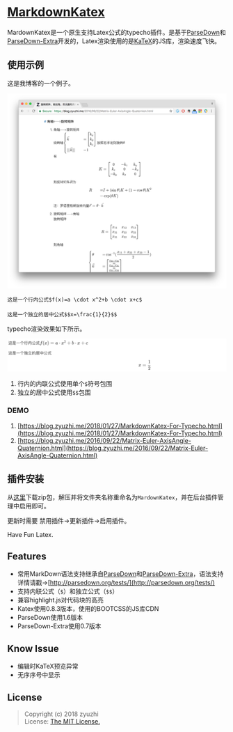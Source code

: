 # [MarkdownKatex](https://github.com/zyuzhi/MarkdownKatex-typecho)

MardownKatex是一个原生支持Latex公式的typecho插件。是基于[ParseDown](https://github.com/erusev/parsedown)和[ParseDown-Extra](https://github.com/erusev/parsedown-extra)开发的，Latex渲染使用的是[KaTeX](https://github.com/Khan/KaTeX)的JS库，渲染速度飞快。

## 使用示例

这是我博客的一个例子。

![MarkdownKatexDemoBlog.png][1]

```md
这是一个行内公式$f(x)=a \cdot x^2+b \cdot x+c$

这是一个独立的居中公式$$x=\frac{1}{2}$$
```

typecho渲染效果如下所示。

![MarkdownKatexDemo.png][2]

1. 行内的内联公式使用单个`$`符号包围
2. 独立的居中公式使用`$$`包围

### DEMO

1. [https://blog.zyuzhi.me/2018/01/27/MarkdownKatex-For-Typecho.html](https://blog.zyuzhi.me/2018/01/27/MarkdownKatex-For-Typecho.html)
2. [https://blog.zyuzhi.me/2016/09/22/Matrix-Euler-AxisAngle-Quaternion.html](https://blog.zyuzhi.me/2016/09/22/Matrix-Euler-AxisAngle-Quaternion.html)

## 插件安装

从[这里](https://github.com/zyuzhi/MarkdownKatex-typecho/archive/master.zip)下载zip包，解压并将文件夹名称重命名为`MardownKatex`，并在后台插件管理中启用即可。

更新时需要 禁用插件→更新插件→启用插件。

Have Fun Latex.

## Features
- 常用MarkDown语法支持继承自[ParseDown](https://github.com/erusev/parsedown)和[ParseDown-Extra](https://github.com/erusev/parsedown-extra)，语法支持详情请戳→[http://parsedown.org/tests/](http://parsedown.org/tests/)
- 支持内联公式（`$`）和独立公式（`$$`）
- 兼容highlight.js对代码块的高亮
- Katex使用0.8.3版本，使用的BOOTCSS的JS库CDN
- ParseDown使用1.6版本
- ParseDown-Extra使用0.7版本

## Know Issue
- 编辑时KaTeX预览异常
- 无序序号中显示

## License
> Copyright (c) 2018 zyuzhi  
> License: [The MIT License.](https://github.com/zyuzhi/MarkdownKatex-typecho/blob/master/LICENSE)

[1]: https://github.com/zyuzhi/MarkdownKatex-typecho/raw/master/MarkdownKatexDemoBlog.png
[2]: https://github.com/zyuzhi/MarkdownKatex-typecho/raw/master/MardownKatexDemo.png